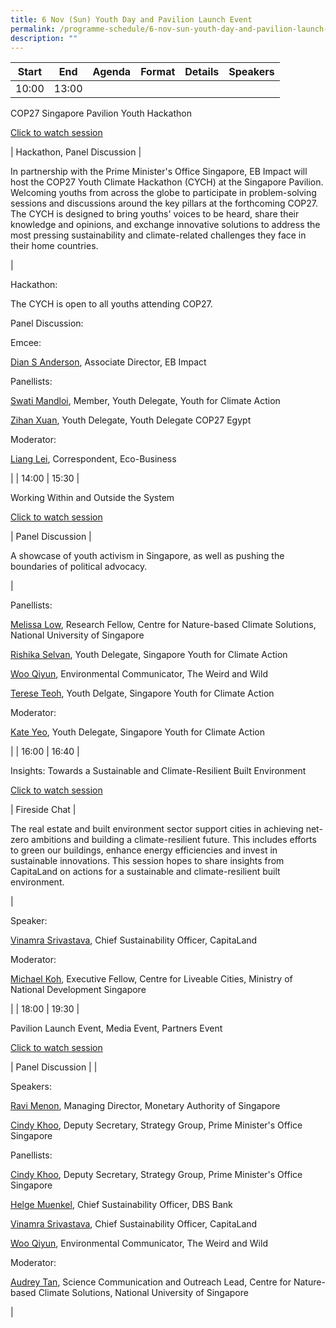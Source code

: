 ```yaml
---
title: 6 Nov (Sun) Youth Day and Pavilion Launch Event
permalink: /programme-schedule/6-nov-sun-youth-day-and-pavilion-launch-event/
description: ""
---
```

| Start | End | Agenda | Format | Details | Speakers |
| --- | --- | --- | --- | --- | --- |
| 10:00 | 13:00 | 
COP27 Singapore Pavilion Youth Hackathon

[Click to watch session](https://www.cop-pavilion.gov.sg/Site/VOD?id=4iaeW9si/0RT/7AhHaUXGnnNauVS/ysc|MOyeJbR2Hyl9qLeWiw4NhXujTfhuC6B)

 | Hackathon, Panel Discussion | 

In partnership with the Prime Minister's Office Singapore, EB Impact will host the COP27 Youth Climate Hackathon (CYCH) at the Singapore Pavilion. Welcoming youths from across the globe to participate in problem-solving sessions and discussions around the key pillars at the forthcoming COP27. The CYCH is designed to bring youths' voices to be heard, share their knowledge and opinions, and exchange innovative solutions to address the most pressing sustainability and climate-related challenges they face in their home countries.

 | 

Hackathon:

The CYCH is open to all youths attending COP27.

Panel Discussion:

Emcee:

[Dian S Anderson](https://www.cop-pavilion.gov.sg/Site/PartnerProgrammes), Associate Director, EB Impact

Panellists:

[Swati Mandloi](https://www.cop-pavilion.gov.sg/Site/PartnerProgrammes), Member, Youth Delegate, Youth for Climate Action

[Zihan Xuan](https://www.cop-pavilion.gov.sg/Site/PartnerProgrammes), Youth Delegate, Youth Delegate COP27 Egypt

Moderator:

[Liang Lei](https://www.cop-pavilion.gov.sg/Site/PartnerProgrammes), Correspondent, Eco-Business

 |
| 14:00 | 15:30 | 

Working Within and Outside the System

[Click to watch session](https://www.cop-pavilion.gov.sg/Site/VOD?id=SD7PKKDzZuDN6b3|ybBKsaUFXt4IEH0lXOVxYJYAt/8UKoZh4MdKO36y9jo2D95I)

 | Panel Discussion | 

A showcase of youth activism in Singapore, as well as pushing the boundaries of political advocacy.

 | 

Panellists:

[Melissa Low](https://www.cop-pavilion.gov.sg/Site/PartnerProgrammes), Research Fellow, Centre for Nature-based Climate Solutions, National University of Singapore

[Rishika Selvan](https://www.cop-pavilion.gov.sg/Site/PartnerProgrammes), Youth Delegate, Singapore Youth for Climate Action

[Woo Qiyun](https://www.cop-pavilion.gov.sg/Site/PartnerProgrammes), Environmental Communicator, The Weird and Wild

[Terese Teoh](https://www.cop-pavilion.gov.sg/Site/PartnerProgrammes), Youth Delgate, Singapore Youth for Climate Action

Moderator:

[Kate Yeo](https://www.cop-pavilion.gov.sg/Site/PartnerProgrammes), Youth Delegate, Singapore Youth for Climate Action

 |
| 16:00 | 16:40 | 

Insights: Towards a Sustainable and Climate-Resilient Built Environment

[Click to watch session](https://www.cop-pavilion.gov.sg/Site/VOD?id=khrlfdBmNTEMMm5A4KZNlKykAXU5tfI0UEB912MYUiWJHYD/iH9pYfV/jwpC12G3)

 | Fireside Chat | 

The real estate and built environment sector support cities in achieving net-zero ambitions and building a climate-resilient future. This includes efforts to green our buildings, enhance energy efficiencies and invest in sustainable innovations. This session hopes to share insights from CapitaLand on actions for a sustainable and climate-resilient built environment.

 | 

Speaker:

[Vinamra Srivastava](https://www.cop-pavilion.gov.sg/Site/PartnerProgrammes), Chief Sustainability Officer, CapitaLand

Moderator:

[Michael Koh](https://www.cop-pavilion.gov.sg/Site/PartnerProgrammes), Executive Fellow, Centre for Liveable Cities, Ministry of National Development Singapore

 |
| 18:00 | 19:30 | 

Pavilion Launch Event, Media Event, Partners Event

[Click to watch session](https://www.cop-pavilion.gov.sg/Site/VOD?id=MQbHb8xk|8s1fHtrhqab4XdAbTuNmFFtw6fbYUOkIT7cYVTwntPevHBbufj6AKM|)

 | Panel Discussion |  | 

Speakers:

[Ravi Menon](https://www.cop-pavilion.gov.sg/Site/PartnerProgrammes), Managing Director, Monetary Authority of Singapore

[Cindy Khoo](https://www.cop-pavilion.gov.sg/Site/PartnerProgrammes), Deputy Secretary, Strategy Group, Prime Minister's Office Singapore

Panellists:

[Cindy Khoo](https://www.cop-pavilion.gov.sg/Site/PartnerProgrammes), Deputy Secretary, Strategy Group, Prime Minister's Office Singapore

[Helge Muenkel](https://www.cop-pavilion.gov.sg/Site/PartnerProgrammes), Chief Sustainability Officer, DBS Bank

[Vinamra Srivastava](https://www.cop-pavilion.gov.sg/Site/PartnerProgrammes), Chief Sustainability Officer, CapitaLand

[Woo Qiyun](https://www.cop-pavilion.gov.sg/Site/PartnerProgrammes), Environmental Communicator, The Weird and Wild

Moderator:

[Audrey Tan](https://www.cop-pavilion.gov.sg/Site/PartnerProgrammes), Science Communication and Outreach Lead, Centre for Nature-based Climate Solutions, National University of Singapore

 |